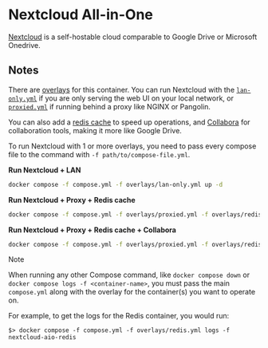# Nextcloud All-in-One

[Nextcloud](https://nextcloud.com) is a self-hostable cloud comparable to Google Drive or Microsoft Onedrive.

## Notes

There are [overlays](./overlays/) for this container. You can run Nextcloud with the [`lan-only.yml`](./overlays/lan-only.yml) if you are only serving the web UI on your local network, or [`proxied.yml`](./overlays/proxied.yml) if running behind a proxy like NGINX or Pangolin.

You can also add a [redis cache](./overlays/redis.yml) to speed up operations, and [Collabora](./overlays/collabora.yml) for collaboration tools, making it more like Google Drive.

To run Nextcloud with 1 or more overlays, you need to pass every compose file to the command with `-f path/to/compose-file.yml`.

**Run Nextcloud + LAN**

```bash
docker compose -f compose.yml -f overlays/lan-only.yml up -d
```

**Run Nextcloud + Proxy + Redis cache**

```bash
docker compose -f compose.yml -f overlays/proxied.yml -f overlays/redis.yml
```

**Run Nextcloud + Proxy + Redis cache + Collabora**

```bash
docker compose -f compose.yml -f overlays/proxied.yml -f overlays/redis.yml -f overlays/collabora.yml
```

> [!NOTE]
> When running any other Compose command, like `docker compose down` or `docker compose logs -f <container-name>`,
> you must pass the main `compose.yml` along with the overlay for the container(s) you want to operate on.
>
> For example, to get the logs for the Redis container, you would run:
> 
> `$> docker compose -f compose.yml -f overlays/redis.yml logs -f nextcloud-aio-redis`
